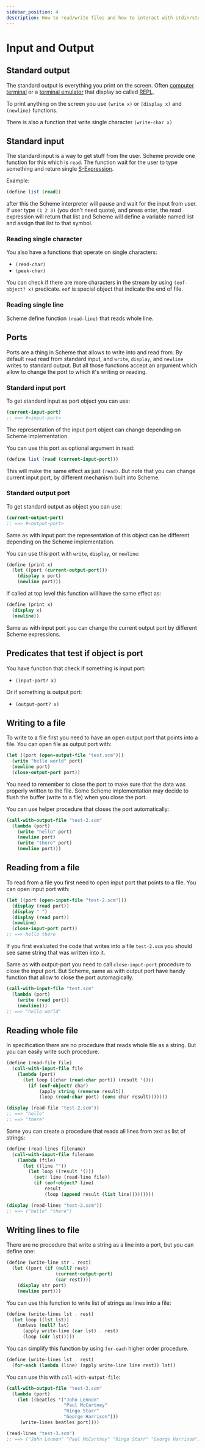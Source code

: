 ```yaml
---
sidebar_position: 4
description: How to read/write files and how to interact with stdin/stdout
---
```


# Input and Output

## Standard output

The standard output is everything you print on the screen. Often [computer
terminal](https://en.wikipedia.org/wiki/Computer_terminal) or a [terminal
emulator](https://en.wikipedia.org/wiki/Terminal_emulator) that display so called
[REPL](https://en.wikipedia.org/wiki/Read%E2%80%93eval%E2%80%93print_loop).

To print anything on the screen you use `(write x)` or `(display x)` and `(newline)` functions.

There is also a function that write single character `(write-char x)`

## Standard input

The standard input is a way to get stuff from the user. Scheme provide one function for this which
is `read`. The function wait for the user to type something and return single
[S-Expression](./docs/scheme-intro/what-is-lisp#s-expressions).

Example:

```scheme
(define list (read))
```

after this the Scheme interpreter will pause and wait for the input from user. If user type `(1 2
3)` (you don't need quote), and press enter, the read expression will return that list and Scheme
will define a variable named list and assign that list to that symbol.

### Reading single character
You also have a functions that operate on single characters:

* `(read-char)`
* `(peek-char)`

You can check if there are more characters in the stream by using `(eof-object? x)` predicate. `eof` is
special object that indicate the end of file.

### Reading single line
Scheme define function `(read-line)` that reads whole line.

## Ports
Ports are a thing in Scheme that allows to write into and read from. By default `read` read from
standard input, and `write`, `display`, and `newline` writes to standard output. But all those
functions accept an argument which allow to change the port to which it's writing or reading.

### Standard input port

To get standard input as port object you can use:

```scheme
(current-input-port)
;; ==> #<input-port>
```

The representation of the input port object can change depending on Scheme implementation.

You can use this port as optional argument in read:

```scheme
(define list (read (current-input-port)))
```

This will make the same effect as just `(read)`. But note that you can change current input port, by
different mechanism built into Scheme.

### Standard output port

To get standard output as object you can use:

```scheme
(current-output-port)
;; ==> #<output-port>
```

Same as with input port the representation of this object can be different depending on the Scheme implementation.

You can use this port with `write`, `display`, or `newline`:

```scheme
(define (print x)
  (let ((port (current-output-port)))
    (display x port)
    (newline port)))
```

If called at top level this function will have the same effect as:

```scheme
(define (print x)
  (display x)
  (newline))
```

Same as with input port you can change the current output port by different Scheme expressions.

## Predicates that test if object is port

You have function that check if something is input port:

* `(input-port? x)`

Or if something is output port:

* `(output-port? x)`

## Writing to a file

To write to a file first you need to have an open output port that points into a file. You can open file as output port with:

```scheme
(let ((port (open-output-file "test.scm")))
  (write "hello world" port)
  (newline port)
  (close-output-port port))
```

You need to remember to close the port to make sure that the data was properly written to the file. Some Scheme implementation
may decide to flush the buffer (write to a file) when you close the port.

You can use helper procedure that closes the port automatically:

```scheme
(call-with-output-file "test-2.scm"
  (lambda (port)
    (write "hello" port)
    (newline port)
    (write "there" port)
    (newline port)))
```

## Reading from a file

To read from a file you first need to open input port that points to a file. You can open input port with:

```scheme
(let ((port (open-input-file "test-2.scm")))
  (display (read port))
  (display " ")
  (display (read port))
  (newline)
  (close-input-port port))
;; ==> hello there
```

If you first evaluated the code that writes into a file `test-2.scm` you should see same string that
was written into it.

Same as with output-port you need to call `close-input-port` procedure to close the input port. But
Scheme, same as with output port have handy function that allow to close the port automagically.

```scheme
(call-with-input-file "test.scm"
  (lambda (port)
    (write (read port))
    (newline)))
;; ==> "hello world"
```

## Reading whole file

In specification there are no procedure that reads whole file as a string. But you can easily write such procedure.

```scheme
(define (read-file file)
  (call-with-input-file file
    (lambda (port)
      (let loop ((char (read-char port)) (result '()))
        (if (eof-object? char)
            (apply string (reverse result))
            (loop (read-char port) (cons char result)))))))

(display (read-file "test-2.scm"))
;; ==> "hello"
;; ==> "there"
```

Same you can create a procedure that reads all lines from text as list of strings:

```scheme
(define (read-lines filename)
  (call-with-input-file filename
    (lambda (file)
      (let ((line ""))
        (let loop ((result '()))
          (set! line (read-line file))
          (if (eof-object? line)
              result
              (loop (append result (list line)))))))))

(display (read-lines "test-2.scm"))
;; ==> ("hello" "there")
```

## Writing lines to file
There are no procedure that write a string as a line into a port, but you can define one:

```scheme
(define (write-line str . rest)
  (let ((port (if (null? rest)
                  (current-output-port)
                  (car rest))))
    (display str port)
    (newline port)))
```

You can use this function to write list of strings as lines into a file:

```scheme
(define (write-lines lst . rest)
  (let loop ((lst lst))
    (unless (null? lst)
      (apply write-line (car lst) . rest)
      (loop (cdr lst)))))
```

You can simplify this function by using `for-each` higher order procedure.

```scheme
(define (write-lines lst . rest)
  (for-each (lambda (line) (apply write-line line rest)) lst))
```

You can use this with `call-with-output-file`:

```scheme
(call-with-output-file "test-3.scm"
  (lambda (port)
    (let ((beatles '("John Lennon"
                     "Paul McCartney"
                     "Ringo Starr"
                     "George Harrison")))
     (write-lines beatles port))))

(read-lines "test-3.scm")
;; ==> ("John Lennon" "Paul McCartney" "Ringo Starr" "George Harrison")
```

